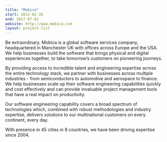 ```yaml
---
title: "Mobica"
start: 2012-02-26
end: 2017-07-01
website: http://www.mobica.com
layout: project-list
---
```


Be extraordinary. Mobica is a global software services company, headquartered in Manchester UK with offices across Europe and the USA. We help businesses build the software that brings physical and digital experiences together, to take tomorrow’s customers on pioneering journeys.

By providing access to incredible talent and engineering expertise across the entire technology stack, we partner with businesses across multiple industries - from semiconductors to automotive and aerospace to finance. We help businesses scale up their software engineering capabilities quickly and cost effectively and can provide invaluable project management tools that have a real impact on productivity.

Our software engineering capability covers a broad spectrum of technologies which, combined with robust methodologies and industry expertise, delivers solutions to our multinational customers on every continent, every day.

With presence in 45 cities in 8 countries, we have been driving expertise since 2004.